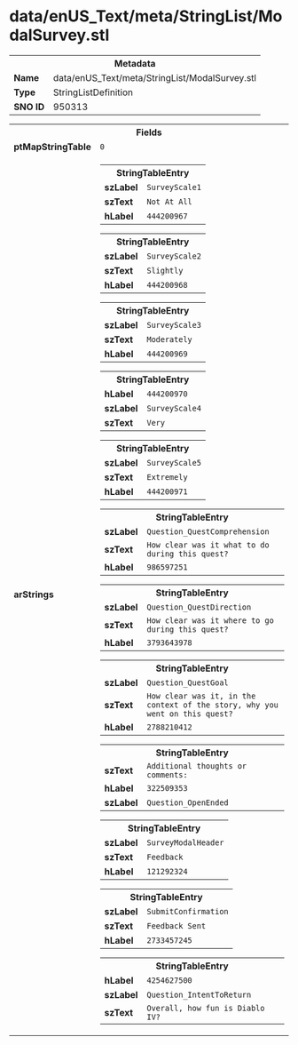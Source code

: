 <h1>data/enUS_Text/meta/StringList/ModalSurvey.stl</h1><table><tr><th colspan="100%">Metadata</th></tr><tr><td><b>Name</b></td><td>data/enUS_Text/meta/StringList/ModalSurvey.stl</td></tr><tr><td><b>Type</b></td><td>StringListDefinition</td></tr><tr><td><b>SNO ID</b></td><td>950313</td></tr></table>

<table><tr><th colspan="100%">Fields</th></tr><tr><td><b>ptMapStringTable</b></td><td><code>0</code></td></tr><tr><td><b>arStrings</b></td><td><table><tr><th colspan="100%">StringTableEntry</th></tr><tr><td><b>szLabel</b></td><td><code>SurveyScale1</code></td></tr><tr><td><b>szText</b></td><td><code>Not At All</code></td></tr><tr><td><b>hLabel</b></td><td><code>444200967</code></td></tr></table>


<table><tr><th colspan="100%">StringTableEntry</th></tr><tr><td><b>szLabel</b></td><td><code>SurveyScale2</code></td></tr><tr><td><b>szText</b></td><td><code>Slightly</code></td></tr><tr><td><b>hLabel</b></td><td><code>444200968</code></td></tr></table>


<table><tr><th colspan="100%">StringTableEntry</th></tr><tr><td><b>szLabel</b></td><td><code>SurveyScale3</code></td></tr><tr><td><b>szText</b></td><td><code>Moderately</code></td></tr><tr><td><b>hLabel</b></td><td><code>444200969</code></td></tr></table>


<table><tr><th colspan="100%">StringTableEntry</th></tr><tr><td><b>hLabel</b></td><td><code>444200970</code></td></tr><tr><td><b>szLabel</b></td><td><code>SurveyScale4</code></td></tr><tr><td><b>szText</b></td><td><code>Very</code></td></tr></table>


<table><tr><th colspan="100%">StringTableEntry</th></tr><tr><td><b>szLabel</b></td><td><code>SurveyScale5</code></td></tr><tr><td><b>szText</b></td><td><code>Extremely</code></td></tr><tr><td><b>hLabel</b></td><td><code>444200971</code></td></tr></table>


<table><tr><th colspan="100%">StringTableEntry</th></tr><tr><td><b>szLabel</b></td><td><code>Question_QuestComprehension</code></td></tr><tr><td><b>szText</b></td><td><code>How clear was it what to do during this quest?</code></td></tr><tr><td><b>hLabel</b></td><td><code>986597251</code></td></tr></table>


<table><tr><th colspan="100%">StringTableEntry</th></tr><tr><td><b>szLabel</b></td><td><code>Question_QuestDirection</code></td></tr><tr><td><b>szText</b></td><td><code>How clear was it where to go during this quest?</code></td></tr><tr><td><b>hLabel</b></td><td><code>3793643978</code></td></tr></table>


<table><tr><th colspan="100%">StringTableEntry</th></tr><tr><td><b>szLabel</b></td><td><code>Question_QuestGoal</code></td></tr><tr><td><b>szText</b></td><td><code>How clear was it, in the context of the story, why you went on this quest?</code></td></tr><tr><td><b>hLabel</b></td><td><code>2788210412</code></td></tr></table>


<table><tr><th colspan="100%">StringTableEntry</th></tr><tr><td><b>szText</b></td><td><code>Additional thoughts or comments:</code></td></tr><tr><td><b>hLabel</b></td><td><code>322509353</code></td></tr><tr><td><b>szLabel</b></td><td><code>Question_OpenEnded</code></td></tr></table>


<table><tr><th colspan="100%">StringTableEntry</th></tr><tr><td><b>szLabel</b></td><td><code>SurveyModalHeader</code></td></tr><tr><td><b>szText</b></td><td><code>Feedback</code></td></tr><tr><td><b>hLabel</b></td><td><code>121292324</code></td></tr></table>


<table><tr><th colspan="100%">StringTableEntry</th></tr><tr><td><b>szLabel</b></td><td><code>SubmitConfirmation</code></td></tr><tr><td><b>szText</b></td><td><code>Feedback Sent</code></td></tr><tr><td><b>hLabel</b></td><td><code>2733457245</code></td></tr></table>


<table><tr><th colspan="100%">StringTableEntry</th></tr><tr><td><b>hLabel</b></td><td><code>4254627500</code></td></tr><tr><td><b>szLabel</b></td><td><code>Question_IntentToReturn</code></td></tr><tr><td><b>szText</b></td><td><code>Overall, how fun is Diablo IV?</code></td></tr></table>


</td></tr></table>

